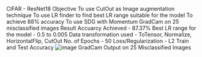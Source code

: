 CIFAR - ResNet18
Objective
To use CutOut as Image augmentation technique
To use LR finder to find best LR range suitable for the model
To achieve 88% accuracy
To use SDG with Momentum
GradCam on 25 misclassified images
Result
Accuarcy Achieved - 87.37%
Best LR range for the model - 0.5 to 0.005
Data transformation used - ToTensor, Normalize, HorizontalFlip, CutOut
No. of Epochs - 50
Loss/Regularization - L2
Train and Test Accuracy
![image](https://user-images.githubusercontent.com/36323558/83954186-9ba99680-a864-11ea-9342-4b5ebd8bf354.png)
GradCam Output on 25 Misclassified Images


